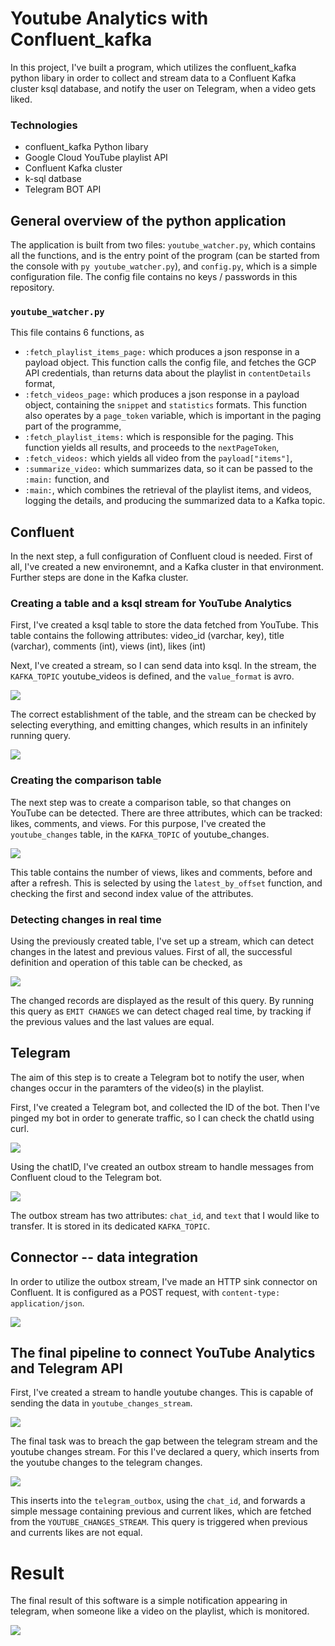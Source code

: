 # Youtube Analytics with Confluent_kafka

In this project, I've built a program, which utilizes the confluent_kafka python libary in order to collect and stream data to a Confluent Kafka cluster ksql database, and notify the user on Telegram, when a video gets liked. 

### Technologies
* confluent_kafka Python libary
* Google Cloud YouTube playlist API
* Confluent Kafka cluster
* k-sql datbase
* Telegram BOT API

## General overview of the python application

The application is built from two files: `youtube_watcher.py`, which contains all the functions, and is the entry point of the program (can be started from the console with `py youtube_watcher.py`), and `config.py`, which is a simple configuration file. The config file contains no keys / passwords in this repository.

### `youtube_watcher.py`

This file contains 6 functions, as 
* `:fetch_playlist_items_page:` which produces a json response in a payload object. This function calls the config file, and fetches the GCP API credentials, than returns data about the playlist in `contentDetails` format,
* `:fetch_videos_page:` which produces a json response in a payload object, containing the `snippet` and `statistics` formats. This function also operates by a `page_token` variable, which is important in the paging part of the programme,
* `:fetch_playlist_items:` which is responsible for the paging. This function yields all results, and proceeds to the `nextPageToken`,
* `:fetch_videos:` which yields all video from the `payload["items"]`,
* `:summarize_video:` which summarizes data, so it can be passed to the `:main:` function, and
* `:main:`, which combines the retrieval of the playlist items, and videos, logging the details, and producing the summarized data to a Kafka topic.

## Confluent 

In the next step, a full configuration of Confluent cloud is needed. First of all, I've created a new environemnt, and a Kafka cluster in that environment. Further steps are done in the Kafka cluster.

### Creating a table and a ksql stream for YouTube Analytics

First, I've created a ksql table to store the data fetched from YouTube. This table contains the following attributes: video_id (varchar, key), title (varchar), comments (int), views (int), likes (int)

Next, I've created a stream, so I can send data into ksql. In the stream, the `KAFKA_TOPIC` youtube_videos is defined, and the `value_format` is avro.

![](.\docs/01_create_ksql_stream.png)

The correct establishment of the table, and the stream can be checked by selecting everything, and emitting changes, which results in an infinitely running query.

![](.\docs/02_select_emit_changes.png)

### Creating the comparison table

The next step was to create a comparison table, so that changes on YouTube can be detected. There are three attributes, which can be tracked: likes, comments, and views. For this purpose, I've created the `youtube_changes` table, in the `KAFKA_TOPIC` of youtube_changes. 

![](.\docs/03_create_latest_previous_table.png)

This table contains the number of views, likes and comments, before and after a refresh. This is selected by using the `latest_by_offset` function, and checking the first and second index value of the attributes.

### Detecting changes in real time

Using the previously created table, I've set up a stream, which can detect changes in the latest and previous values. First of all, the successful definition and operation of this table can be checked, as

![](.\docs/04_message_change_tracking.png)

The changed records are displayed as the result of this query. By running this query as `EMIT CHANGES` we can detect chaged real time, by tracking if the previous values and the last values are equal.

## Telegram

The aim of this step is to create a Telegram bot to notify the user, when changes occur in the paramters of the video(s) in the playlist. 

First, I've created a Telegram bot, and collected the ID of the bot. Then I've pinged my bot in order to generate traffic, so I can check the chatId using curl.

![](.\docs\05_telegram_chat_fetchid_jq.png)

Using the chatID, I've created an outbox stream to handle messages from Confluent cloud to the Telegram bot.

![](.\docs/06_setting_up_telegram_outbox_stream.png)

The outbox stream has two attributes: `chat_id`, and `text` that I would like to transfer. It is stored in its dedicated `KAFKA_TOPIC`.

## Connector -- data integration

In order to utilize the outbox stream, I've made an HTTP sink connector on Confluent. It is configured as a POST request, with `content-type: application/json`.

![](docs/07_telegram_connector_config.png)

## The final pipeline to connect YouTube Analytics and Telegram API

First, I've created a stream to handle youtube changes. This is capable of sending the data in `youtube_changes_stream`.

![](docs/0X_create_ksql_stream_youtubechanges.png)

The final task was to breach the gap between the telegram stream and the youtube changes stream. For this I've declared a query, which inserts from the youtube changes to the telegram changes. 

![](.\docs/inserting_from_ksql_to_telegram_likes_changed.png)

This inserts into the `telegram_outbox`, using the `chat_id`, and forwards a simple message containing previous and current likes, which are fetched from the `YOUTUBE_CHANGES_STREAM`. This query is triggered when previous and currents likes are not equal.

# Result

The final result of this software is a simple notification appearing in telegram, when someone like a video on the playlist, which is monitored.

![](.\docs/notification.png)